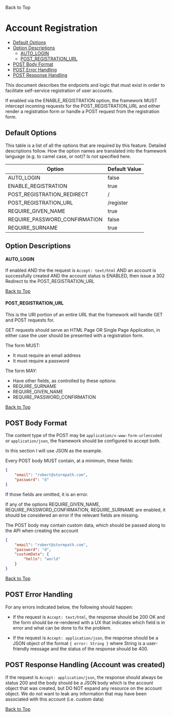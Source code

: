 <a name="#top">Back to Top</a>

# Account Registration

* [Default Options](#Default_Options)
* [Option Descriptions](#Option_Descriptions)
  * [AUTO_LOGIN](#AUTO_LOGIN)
  * [POST_REGISTRATION_URL](#POST_REGISTRATION_URL)
* [POST Body Format](#POST_Body_Format)
* [POST Error Handling](#POST_Error_Handling)
* [POST Response Handling](#POST_Response_Handling)

This document describes the endpoints and logic that must exist in order to
facilitate self-service registration of user accounts.

If enabled via the ENABLE_REGISTRATION option, the framework MUST intercept
incoming requests for the POST_REGISTRATION_URL and either render a registration
form or handle a POST request from the registration form.

## <a name="Default_Options"></a> Default Options

This table is a list of all the options that are required by this feature.
Detailed descriptions follow.  How the option names are translated into the
framework language (e.g. to camel case, or not)? Is not specified here.

| Option                           | Default Value |
| -------------------------------- |---------------|
| AUTO_LOGIN                       | false         |
| ENABLE_REGISTRATION              | true          |
| POST_REGISTRATION_REDIRECT       | /             |
| POST_REGISTRATION_URL            | /register     |
| REQUIRE_GIVEN_NAME               | true          |
| REQUIRE_PASSWORD_CONFIRMATION    | false         |
| REQUIRE_SURNAME                  | true          |

## <a name="Option_Descriptions"></a> Option Descriptions

#### <a name="AUTO_LOGIN"></a> AUTO_LOGIN

If enabled AND the the request is `Accept: text/html` AND an account is
successfully created AND the account status is ENABLED, then issue a 302
Redirect to the POST_REGISTRATION_URL

<a href="#top">Back to Top</a>

#### <a name="POST_REGISTRATION_URL"></a> POST_REGISTRATION_URL

This is the URI portion of an entire URL that the framework will handle GET and
POST requests for.

GET requests should serve an HTML Page OR Single Page Application, in either
case the user should be presented with a registration form.

The form MUST:

* It must require an email address
* It must require a password

The form MAY:

* Have other fields, as controlled by these options:
 * REQUIRE_SURNAME
 * REQUIRE_GIVEN_NAME
 * REQUIRE_PASSWORD_CONFIRMATION

<a href="#top">Back to Top</a>

## <a name="POST_Body_Format"></a> POST Body Format

The content type of the POST may be `application/x-www-form-urlencoded` or
`application/json`, the framework should be configured to accept both.

In this section I will use JSON as the example.


Every POST body MUST contain, at a minimum, these fields:

```json
{
    "email": "robert@stormpath.com",
    "password": "d"
}
```

If those fields are omitted, it is an error.

If any of the options REQUIRE_GIVEN_NAME, REQUIRE_PASSWORD_CONFIRMATION,
REQUIRE_SURNAME are enabled, it should be considered an error if the relevant
fields are missing.

The POST body may contain custom data, which should be passed along to the API
when creating the account

```json
{
    "email": "robert@stormpath.com",
    "password": "d",
    "customData": {
        "hello": "world"
    }
}
```

<a href="#top">Back to Top</a>

##  <a name="POST_Error_Handling"></a> POST Error Handling

For any errors indicated below, the following should happen:

* If the request is `Accept: text/html`, the response should be 200 OK and the
form should be re-rendered with a UX that indicates which field is in error and
what can be done to fix the problem.

* If the request is `Accept: application/json`, the response should be a JSON
object of the format `{ error: String }` where String is a user-friendly message
and the status of the response should be 400.

## <a name="POST_Response_Handling"></a> POST Response Handling (Account was created)

If the request is `Accept: application/json`, the response should always be
status 200 and the body should be a JSON body which is the account object that
was created, but DO NOT expand any resource on the account object.  We do not
want to leak any information that may have been associated with this account
(i.e. custom data)

<a href="#top">Back to Top</a>
